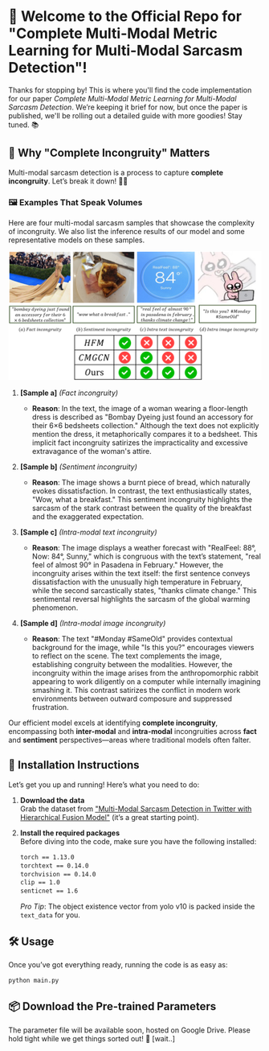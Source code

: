 # 🎉 Welcome to the Official Repo for "Complete Multi-Modal Metric Learning for Multi-Modal Sarcasm Detection"! 

Thanks for stopping by! This is where you'll find the code implementation for our paper *Complete Multi-Modal Metric Learning for Multi-Modal Sarcasm Detection*. We’re keeping it brief for now, but once the paper is published, we'll be rolling out a detailed guide with more goodies! Stay tuned. 📚

## 🎯 Why "Complete Incongruity" Matters  

Multi-modal sarcasm detection is a process to capture **complete incongruity**. Let’s break it down! 🕵️‍♀️  

### 🖼️ Examples That Speak Volumes  
Here are four multi-modal sarcasm samples that showcase the complexity of incongruity. We also list the inference results of our model and some representative models on these samples.

<img src="files/1731841533064.jpg" alt="述" width="700" />

1. **[Sample a]** *(Fact incongruity)*  
   - **Reason**: In the text, the image of a woman wearing a floor-length dress is described as "Bombay Dyeing just found an accessory for their 6×6 bedsheets collection." Although the text does not explicitly mention the dress, it metaphorically compares it to a bedsheet. This implicit fact incongruity satirizes the impracticality and excessive extravagance of the woman's attire.  

2. **[Sample b]** *(Sentiment incongruity)*  
   - **Reason**: The image shows a burnt piece of bread,  which naturally evokes dissatisfaction. In contrast, the text enthusiastically states, "Wow, what a breakfast." This sentiment incongruity highlights the sarcasm of the stark contrast between the quality of the breakfast and the exaggerated expectation. 

3. **[Sample c]** *(Intra-modal text incongruity)*  
   - **Reason**: The image displays a weather forecast with "RealFeel: 88°, Now: 84°, Sunny," which is congruous with the text’s statement, "real feel of almost 90° in Pasadena in February." However, the incongruity arises within the text itself: the first sentence conveys dissatisfaction with the unusually high temperature in February, while the second sarcastically states, "thanks climate change." This sentimental reversal highlights the sarcasm of the global warming phenomenon. 

4. **[Sample d]** *(Intra-modal image incongruity)*  
   - **Reason**: The text "#Monday #SameOld" provides contextual background for the image, while "Is this you?" encourages viewers to reflect on the scene. The text complements the image, establishing congruity between the modalities. However, the incongruity within the image arises from the anthropomorphic rabbit appearing to work diligently on a computer while internally imagining smashing it. This contrast satirizes the conflict in modern work environments between outward composure and suppressed frustration.

Our efficient model excels at identifying **complete incongruity**, encompassing both **inter-modal** and **intra-modal** incongruities across **fact** and **sentiment** perspectives—areas where traditional models often falter.

## 🚀 Installation Instructions
Let’s get you up and running! Here’s what you need to do:

1. **Download the data**  
   Grab the dataset from ["Multi-Modal Sarcasm Detection in Twitter with Hierarchical Fusion Model"](https://github.com/ZLJ2015106/pytorch-multimodal_sarcasm_detection.git) (it’s a great starting point).

2. **Install the required packages**  
   Before diving into the code, make sure you have the following installed:
   ```bash
   torch == 1.13.0
   torchtext == 0.14.0
   torchvision == 0.14.0
   clip == 1.0
   senticnet == 1.6
   ```
   *Pro Tip*: The object existence vector from yolo v10 is packed inside the `text_data` for you.

## 🛠️ Usage

Once you’ve got everything ready, running the code is as easy as:

```bash
python main.py
```

## 📦 Download the Pre-trained Parameters

The parameter file will be available soon, hosted on Google Drive. Please hold tight while we get things sorted out! 🙏 [wait..]


